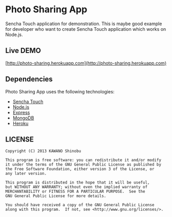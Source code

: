 # Photo Sharing App

Sencha Touch application for demonstration.
This is maybe good example for developer who want to create Sencha Touch application which works on Node.js.

## Live DEMO

[http://photo-sharing.herokuapp.com](http://photo-sharing.herokuapp.com)

## Dependencies

Photo Sharing App uses the following technologies:

- [Sencha Touch](http://www.sencha.com/products/touch)
- [Node.js](http://nodejs.org)
- [Express](http://expressjs.com)
- [MongoDB](http://www.mongodb.org/)
- [Heroku](https://www.heroku.com/)

## LICENSE

    Copyright (C) 2013 KAWANO Shinobu

    This program is free software: you can redistribute it and/or modify
    it under the terms of the GNU General Public License as published by
    the Free Software Foundation, either version 3 of the License, or
    any later version.

    This program is distributed in the hope that it will be useful,
    but WITHOUT ANY WARRANTY; without even the implied warranty of
    MERCHANTABILITY or FITNESS FOR A PARTICULAR PURPOSE.  See the
    GNU General Public License for more details.

    You should have received a copy of the GNU General Public License
    along with this program.  If not, see <http://www.gnu.org/licenses/>.
